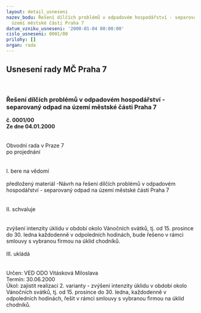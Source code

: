 ```yaml
---
layout: detail_usneseni
nazev_bodu: Řešení dílčích problémů v odpadovém hospodářství - separovaný odpad na
  území městské části Praha 7
datum_vzniku_usneseni: '2000-01-04 00:00:00'
cislo_usneseni: 0001/00
prilohy: []
organ: rada
---
```

<div id="ucUsn_pList" class="usn">
	<span><h2>Usnesení rady MČ Praha 7 </h2>
<br></span><div class="standBody">
<span><h3>Řešení dílčích problémů v odpadovém hospodářství - separovaný odpad na území městské části Praha 7</h3></span><div class="center">
		<strong>č. 0001/00</strong><br>
	</div>
<div class="center">
		<strong>Ze dne 04.01.2000</strong><br><br>
	</div>
<br>Obvodní rada v Praze 7<br>po projednání<br><br><br>I.	bere na vědomí<br><br> předložený materiál -Návrh na řešení dílčích problémů v odpadovém hospodářství - separovaný odpad na území městské části Praha 7 <br><br><br>II. schvaluje <br><br><br> zvýšení intenzity úklidu v  období okolo Vánočních svátků, tj. od 15. prosince do 30. ledna každodenně v odpoledních hodinách, bude řešeno v rámci  smlouvy s vybranou firmou na úklid chodníků.<br><br>III.	ukládá <br><br><br> Určen:	     	VED ODO Vitásková Miloslava<br>Termín: 30.06.2000<br>Úkol:	zajistit realizaci  2. varianty - zvýšení intenzity úklidu v  období okolo Vánočních svátků, tj. od 15. prosince do 30. ledna, každodenně v odpoledních hodinách, řešit v rámci  smlouvy s vybranou firmou na úklid chodníků.<br>
</div>
</div>
